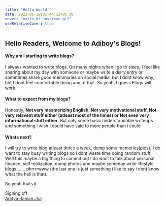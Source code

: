 ```yaml
---
title: "Hello World!"
date: 2022-06-18T01:44:12+05:30
cover: "mario-hi-unscreen.gif"
useRelativeCover: true
---
```

## Hello Readers, Welcome to Adiboy's Blogs!

#### Why am I starting to write blogs?

I always wanted to write blogs. On many nights when i go to sleep, I feel like sharing about my day with someone or maybe write a diary entry or sometimes share good memmories on social media, but I dont know why, but I dont feel comfortable doing any of that. So yeah, I guess Blogs will work.

#### What to expect from my blogs?

Honestly, **Not very mesmerizing English, Not very motivational stuff, Not very relavent stuff either (atleast most of the times) or Not even very informational stuff either**.
But only some basic understandable writeups and something I wish I could have said to more people than i could.

#### Whats next?

I will try to write blog atleast thrice a week, dump some memories(pics), I do want to stay busy writing blogs so I dont waste time doing random stuff. Well this maybe a big thing to commit but I do want to talk about personal finance, self realization, dump photos and maybe someday write lifestyle blogs....... phrrrrwww (the last one is just something i like to say i dont know what the hell is that).

So yeah thats it.
<br/>

Signing off \
[Aditya Ranjan Jha](https://github.com/Adiboy3112)